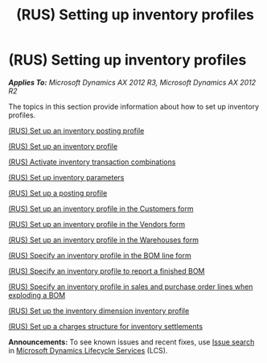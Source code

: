 ﻿---
title: (RUS) Setting up inventory profiles
TOCTitle: (RUS) Setting up inventory profiles
ms:assetid: a4515263-0c70-4458-ae2b-92c18f0aa35e
ms:mtpsurl: https://technet.microsoft.com/en-us/library/JJ678565(v=AX.60)
ms:contentKeyID: 49387793
ms.date: 04/18/2014
mtps_version: v=AX.60
---

# (RUS) Setting up inventory profiles 


_**Applies To:** Microsoft Dynamics AX 2012 R3, Microsoft Dynamics AX 2012 R2_

The topics in this section provide information about how to set up inventory profiles.

[(RUS) Set up an inventory posting profile](rus-set-up-an-inventory-posting-profile.md)

[(RUS) Set up an inventory profile](rus-set-up-an-inventory-profile.md)

[(RUS) Activate inventory transaction combinations](rus-activate-inventory-transaction-combinations.md)

[(RUS) Set up inventory parameters](rus-set-up-inventory-parameters.md)

[(RUS) Set up a posting profile](rus-set-up-a-posting-profile.md)

[(RUS) Set up an inventory profile in the Customers form](rus-set-up-an-inventory-profile-in-the-customers-form.md)

[(RUS) Set up an inventory profile in the Vendors form](rus-set-up-an-inventory-profile-in-the-vendors-form.md)

[(RUS) Set up an inventory profile in the Warehouses form](rus-set-up-an-inventory-profile-in-the-warehouses-form.md)

[(RUS) Specify an inventory profile in the BOM line form](rus-specify-an-inventory-profile-in-the-bom-line-form.md)

[(RUS) Specify an inventory profile to report a finished BOM](rus-specify-an-inventory-profile-to-report-a-finished-bom.md)

[(RUS) Specify an inventory profile in sales and purchase order lines when exploding a BOM](rus-specify-an-inventory-profile-in-sales-and-purchase-order-lines-when-exploding-a-bom.md)

[(RUS) Set up the inventory dimension inventory profile](rus-set-up-the-inventory-dimension-inventory-profile.md)

[(RUS) Set up a charges structure for inventory settlements](rus-set-up-a-charges-structure-for-inventory-settlements.md)

  
**Announcements:** To see known issues and recent fixes, use [Issue search](http://go.microsoft.com/fwlink/?linkid=389258) in [Microsoft Dynamics Lifecycle Services](http://go.microsoft.com/fwlink/?linkid=306505) (LCS).

